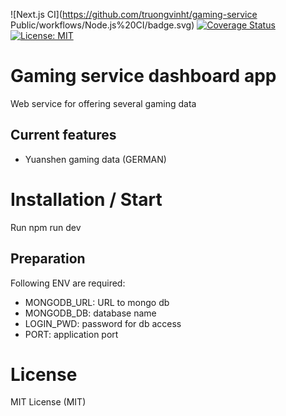 ![Next.js CI](https://github.com/truongvinht/gaming-service
Public/workflows/Node.js%20CI/badge.svg)
[![Coverage Status](https://coveralls.io/repos/github/truongvinht/gaming-service/badge.svg?branch=main)](https://coveralls.io/github/truongvinht/gaming-service?branch=main)
[![License: MIT](https://img.shields.io/badge/License-MIT-yellow.svg)](https://opensource.org/licenses/MIT)

# Gaming service dashboard app 
Web service for offering several gaming data


##  Current features
- Yuanshen gaming data (GERMAN)

# Installation / Start
Run npm run dev

## Preparation
Following ENV are required:
- MONGODB_URL: URL to mongo db
- MONGODB_DB: database name
- LOGIN_PWD: password for db access
- PORT: application port

# License
MIT License (MIT)